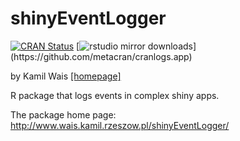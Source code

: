 
<!-- README.md is generated from README.Rmd. Please edit that file -->
shinyEventLogger
================

[![CRAN Status](https://www.r-pkg.org/badges/version/shinyEventLogger)](https://cran.r-project.org/package=shinyEventLogger) [![rstudio mirror downloads](http://cranlogs.r-pkg.org/badges/shinyEventLogger?)](https://github.com/metacran/cranlogs.app)

by Kamil Wais [\[homepage\]](https://kalimu.github.io/)

R package that logs events in complex shiny apps.

The package home page: <http://www.wais.kamil.rzeszow.pl/shinyEventLogger/>
